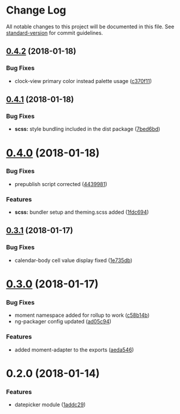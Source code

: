 # Change Log

All notable changes to this project will be documented in this file. See [standard-version](https://github.com/conventional-changelog/standard-version) for commit guidelines.

<a name="0.4.2"></a>
## [0.4.2](https://github.com/selvera/npm-datepicker/compare/v0.4.1...v0.4.2) (2018-01-18)


### Bug Fixes

* clock-view primary color instead palette usage ([c370f11](https://github.com/selvera/npm-datepicker/commit/c370f11))



<a name="0.4.1"></a>
## [0.4.1](https://github.com/selvera/npm-datepicker/compare/v0.4.0...v0.4.1) (2018-01-18)


### Bug Fixes

* **scss:** style bundling included in the dist package ([7bed6bd](https://github.com/selvera/npm-datepicker/commit/7bed6bd))



<a name="0.4.0"></a>
# [0.4.0](https://github.com/selvera/npm-datepicker/compare/v0.3.1...v0.4.0) (2018-01-18)


### Bug Fixes

* prepublish script corrected ([4439981](https://github.com/selvera/npm-datepicker/commit/4439981))


### Features

* **scss:** bundler setup and theming.scss added ([1fdc694](https://github.com/selvera/npm-datepicker/commit/1fdc694))



<a name="0.3.1"></a>
## [0.3.1](https://github.com/selvera/npm-datepicker/compare/v0.3.0...v0.3.1) (2018-01-17)


### Bug Fixes

* calendar-body cell value display fixed ([1e735db](https://github.com/selvera/npm-datepicker/commit/1e735db))



<a name="0.3.0"></a>
# [0.3.0](https://github.com/selvera/npm-datepicker/compare/v0.2.0...v0.3.0) (2018-01-17)


### Bug Fixes

* moment namespace added for rollup to work ([c58b14b](https://github.com/selvera/npm-datepicker/commit/c58b14b))
* ng-packager config updated ([ad05c94](https://github.com/selvera/npm-datepicker/commit/ad05c94))


### Features

* added moment-adapter to the exports ([aeda546](https://github.com/selvera/npm-datepicker/commit/aeda546))



<a name="0.2.0"></a>
# 0.2.0 (2018-01-14)


### Features

* datepicker module ([1addc29](https://github.com/selvera/npm-datepicker/commit/1addc29))
